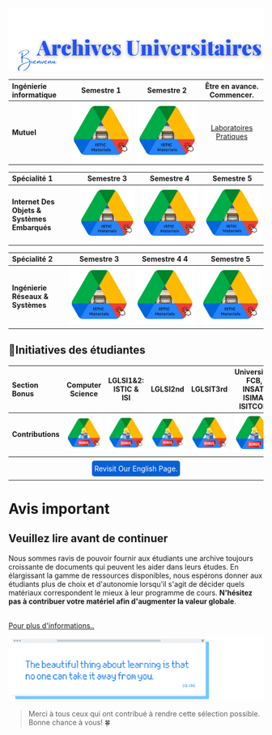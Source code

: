 
<br>
<br>
    
<img src="../images/Drive/bienvenu.png">


<br>
<! --- 
images/Drive/1.png
images/Drive/3.png
images/Drive/2.png
 -->
      


|          Ingénierie informatique                                           |    Semestre 1              |  Semestre 2     | Être en avance. Commencer.   |
|:--------                                                                  |:--------:                   |:--------:             |:--------:    |
|          **Mutuel**        |     [<img src="../images/Drive/MAT.png" a>](https://drive.google.com/drive/folders/1gftTLJCmQZj167LFH59PvFvBQsE3ED48)               |        [<img src="../images/Drive/MAT.png" alt="Wait for it!"  >](https://drive.google.com/drive/folders/1xcZRV-iIe5D_xBhW0YED2JXX6GLeAvAp)      | [Laboratoires Pratiques](https://yaya2devops.github.io/UniversityLabs/) |
 

|       Spécialité 1                                      |    Semestre 3               |   Semestre 4          | Semestre 5 |
|:--------                                              |:--------:          |:--------:    |:--------:    |
|  **Internet Des Objets & Systèmes Embarqués**             |    [<img src="../images/Drive/MAT.png" alt="Wait for it!"  >](https://drive.google.com/drive/folders/1JE-YKVxuEXXHk_7HxaPY-KQ4A4nKtoeV)              |        [<img src="../images/Drive/MAT.png" alt="Wait for it!"  >](https://drive.google.com/drive/folders/1tUIBi8edWYZhlVXxGlEgLLAw5eDsayxn)      |  [<img src="../images/Drive/MAT.png" alt="Wait for it!" >](https://drive.google.com/drive/folders/1iaA3hUW-RigsXSjlDPegekHv3UnvZlZX)    |

|     Spécialité 2                                                   |    Semestre 3               |   Semestre 4 4          | Semestre 5 |
|:--------                                              |:--------:          |:--------:    |:--------:    |
|  **Ingénierie Réseaux & Systèmes**                      |   [<img src="../images/Drive/MAT.png" alt="Wait for it!"  >](https://drive.google.com/drive/folders/1vVGi6lDN0zFIEqgQ7gFasKp4YL27oivJ)               |       [<img src="../images/Drive/MAT.png" alt="Wait for it!" >](https://drive.google.com/drive/folders/1F9LLbURNRJs_s7NxcsYDjedVG3PA4noz)       |    [<img src="../images/Drive/MAT.png" alt="Wait for it!" >](https://drive.google.com/drive/folders/1frK3DmAr7aBpbCCZ_Dh2H0d2LjZuOgN6)    |



## 🚀Initiatives des étudiantes 

|Section Bonus |  **Computer<br>Science** | **LGLSI1&2:** ISTIC & ISI | LGLSI2nd| LGLSIT3rd|Universités FCB, INSAT, ISIMA, ISITCOM| Exemples de projets de fin d'études |Examples Presentations|Autres Projects|  Ajoutez le vôtre ici|
|:--------                              |:--------:                   | :--------:     | :--------:   | :--------:                    | :--------:    | :--------:             | :--------:   | :--------: |:--------: |
| **Contributions**|[<img src="../images/Drive/bonus.png" >](https://drive.google.com/drive/folders/18q7I3J1gnf0OZArdA6DRdQ6131aRqwhj)  | [<img src="../images/Drive/bonus.png"   alt="Wait for it!" >](https://drive.google.com/drive/folders/1k9Bv44BFTeQjC0KC4iqmyOvZ4KPVE0AC)|[<img src="../images/Drive/bonus.png" alt="Wait for it!" >](https://drive.google.com/drive/folders/17jYEOIhGvFb5DmFfxKj1-a7tEKsscOv3?fbclid=IwAR1zYDwXnHgmloUFA2r1DmtC1Tvt552arlDXWE7eCXceBpZU0zCDP2yslPs) |  [<img src="../images/Drive/bonus.png" alt="Wait for it!" >](https://drive.google.com/drive/folders/1ilzdb-gr3uz8fiQ8bZOaG1J2Pl7F74wY) | [<img src="../images/Drive/bonus.png" alt="Wait for it!" >](https://drive.google.com/drive/folders/1RpN-5HgroMFZil3w37JVkZMd7x5B8qtK) |[🖱PFE2022](https://drive.google.com/drive/folders/1DBWnLCZq-RNfXJa_IEVvRgq9ilqLpckW)<br> [🖱PFE2023](https://drive.google.com/drive/folders/10o9zI8VqP6nhGJhYiKJajm3VVn4VXPs4)  |[Examples](https://drive.google.com/drive/u/0/folders/1bTb1DsvfFpx5a7e7dF1MxciMTy_2t_f7?sort=13&direction=a)| [LGLSI Project](https://lglsi-3b.web.app/)|[Waiting for you!](contributions.md#contribution-options) |  


<div style="text-align: center;">     
<a href="https://istic.computer-engineering.tech/#/ISTIC_Materials" style="background-color: #0861d6; color: white; padding: 7px 5px; border-radius: 5px; text-decoration: none;"> Revisit Our English Page.</a>
</div>

---

# Avis important
## Veuillez lire avant de continuer

Nous sommes ravis de pouvoir fournir aux étudiants une archive toujours croissante de documents qui peuvent les aider dans leurs études. En élargissant la gamme de ressources disponibles, nous espérons donner aux étudiants plus de choix et d'autonomie lorsqu'il s'agit de décider quels matériaux correspondent le mieux à leur programme de cours.
**N'hésitez pas à contribuer votre matériel afin d'augmenter la valeur globale**. <br>
<br>

[Pour plus d'informations..](contributions.md)


<img src="../images/Drive/yes.png"  >

> Merci à tous ceux qui ont contribué à rendre cette sélection possible. Bonne chance à vous! 🍀



